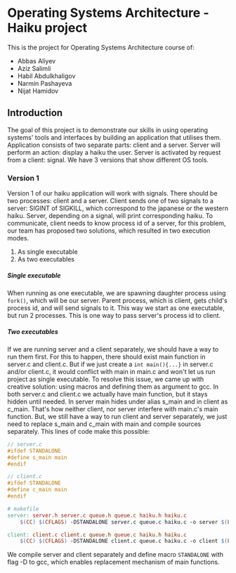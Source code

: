 # Operating Systems Architecture - Haiku project
This is the project for Operating Systems Architecture course of: 
- Abbas Aliyev
- Aziz Salimli
- Habil Abdulkhaligov
- Narmin Pashayeva
- Nijat Hamidov
 
## Introduction 
The goal of this project is to demonstrate our skills in using operating systems' tools 
and interfaces by building an application that utilises them. Application consists of two 
separate parts: client and a server. Server will perform an action: display a haiku the
user. Server is activated by request from a client: signal. We have 3 versions that show different OS tools.

### Version 1
Version 1 of our haiku application will work with signals. There should be two processes:
client and a server. Client sends one of two signals to a server: SIGINT of SIGKILL, which
correspond to the japanese or the western haiku. Server, depending on a signal, will print
corresponding haiku. To communicate, client needs to know process id of a server, for this
problem, our team has proposed two solutions, which resulted in two execution modes.
1. As single executable
2. As two executables

##### Single executable
When running as one executable, we are spawning daughter process using `fork()`, which
will be our server. Parent process, which is client, gets child's process id, and will
send signals to it. This way we start as one executable, but run 2 processes. This is
one way to pass server's process id to client.

##### Two executables
If we are running server and a client separately, we should have a way to run them first.
For this to happen, there should exist main function in server.c and client.c. But if we 
just create a `int main(){...}` in server.c and/or client.c, it would conflict with main 
in main.c and won't let us run project as single executable. To resolve this issue, we 
came up with creative solution: using macros and defining them as argument to gcc. In both
server.c and client.c we actually have main function, but it stays hidden until needed. In
server main hides under alias s_main and in client as c_main. That's how neither client, nor
server interfere with main.c's main function. But, we still have a way to run client and
server separately, we just need to replace s_main and c_main with main and compile sources
separately. This lines of code make this possible:
```c
// server.c
#ifdef STANDALONE
#define s_main main
#endif
```
```c
// client.c
#ifdef STANDALONE
#define c_main main
#endif
```
```makefile
# makefile
server: server.h server.c queue.h queue.c haiku.h haiku.c
	$(CC) $(CFLAGS) -DSTANDALONE server.c queue.c haiku.c -o server $(LDFLAGS)

client: client.c client.c queue.h queue.c haiku.h haiku.c
	$(CC) $(CFLAGS) -DSTANDALONE client.c queue.c haiku.c -o client $(LDFLAGS)
```
We compile server and client separately and define macro `STANDALONE` with flag -D to gcc, 
which enables replacement mechanism of main functions.